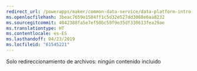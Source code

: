 ```yaml
---
redirect_url: /powerapps/maker/common-data-service/data-platform-intro
ms.openlocfilehash: 3beac7659e1584ff1c5d32e527dd3068e6aa8232
ms.sourcegitcommit: 4042388fa5e7ef50bc59f9e35df330613fea29ae
ms.translationtype: HT
ms.contentlocale: es-ES
ms.lasthandoff: 04/23/2019
ms.locfileid: "61545221"
---
```

Solo redireccionamiento de archivos: ningún contenido incluido